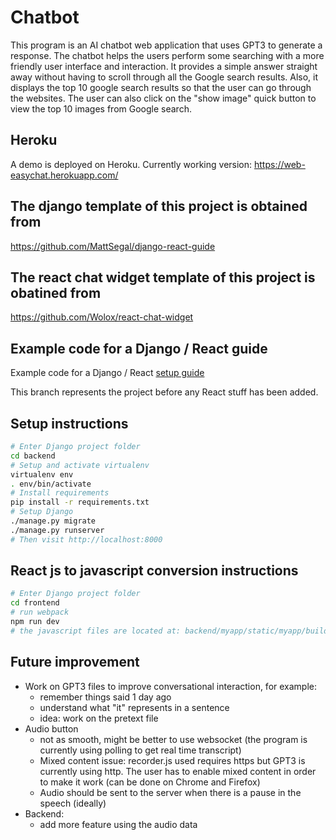 
# Chatbot

This program is an AI chatbot web application that uses GPT3 to generate a response. The chatbot helps the users perform some searching with a more friendly user interface and interaction. It provides a simple answer straight away without having to scroll through all the Google search results. Also, it displays the top 10 google search results so that the user can go through the websites. The user can also click on the "show image" quick button to view the top 10 images from Google search.

## Heroku

A demo is deployed on Heroku.
Currently working version: https://web-easychat.herokuapp.com/

## The django template of this project is obtained from
https://github.com/MattSegal/django-react-guide

## The react chat widget template of this project is obatined from
https://github.com/Wolox/react-chat-widget

## Example code for a Django / React guide 

Example code for a Django / React [setup guide](https://mattsegal.dev/django-react.html)

This branch represents the project before any React stuff has been added.

## Setup instructions

```bash
# Enter Django project folder
cd backend
# Setup and activate virtualenv
virtualenv env
. env/bin/activate
# Install requirements
pip install -r requirements.txt
# Setup Django
./manage.py migrate
./manage.py runserver
# Then visit http://localhost:8000
```

## React js to javascript conversion instructions

```bash
# Enter Django project folder
cd frontend
# run webpack
npm run dev
# the javascript files are located at: backend/myapp/static/myapp/build
```


## Future improvement

- Work on GPT3 files to improve conversational interaction, for example:
    * remember things said 1 day ago
    * understand what "it" represents in a sentence
    * idea: work on the pretext file
- Audio button
    * not as smooth, might be better to use websocket (the program is currently using polling to get real time transcript)
    * Mixed content issue: recorder.js used requires https but GPT3 is currently using http. The user has to enable mixed content in order to make it work (can be done on Chrome and Firefox)
    * Audio should be sent to the server when there is a pause in the speech (ideally)
- Backend:
    * add more feature using the audio data
